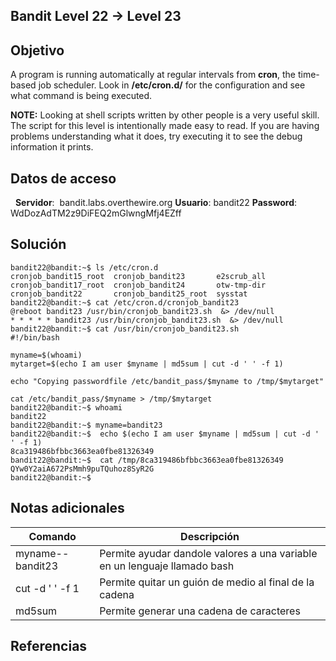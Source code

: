 ## Bandit Level 22 → Level 23


## Objetivo
A program is running automatically at regular intervals from **cron**, the time-based job scheduler. Look in **/etc/cron.d/** for the configuration and see what command is being executed.

**NOTE:** Looking at shell scripts written by other people is a very useful skill. The script for this level is intentionally made easy to read. If you are having problems understanding what it does, try executing it to see the debug information it prints.

## Datos de acceso
 
**Servidor**:  bandit.labs.overthewire.org
**Usuario**: bandit22
**Password**: WdDozAdTM2z9DiFEQ2mGlwngMfj4EZff

## Solución

```
bandit22@bandit:~$ ls /etc/cron.d
cronjob_bandit15_root  cronjob_bandit23       e2scrub_all
cronjob_bandit17_root  cronjob_bandit24       otw-tmp-dir
cronjob_bandit22       cronjob_bandit25_root  sysstat
bandit22@bandit:~$ cat /etc/cron.d/cronjob_bandit23
@reboot bandit23 /usr/bin/cronjob_bandit23.sh  &> /dev/null
* * * * * bandit23 /usr/bin/cronjob_bandit23.sh  &> /dev/null
bandit22@bandit:~$ cat /usr/bin/cronjob_bandit23.sh
#!/bin/bash

myname=$(whoami)
mytarget=$(echo I am user $myname | md5sum | cut -d ' ' -f 1)

echo "Copying passwordfile /etc/bandit_pass/$myname to /tmp/$mytarget"

cat /etc/bandit_pass/$myname > /tmp/$mytarget
bandit22@bandit:~$ whoami
bandit22
bandit22@bandit:~$ myname=bandit23
bandit22@bandit:~$  echo $(echo I am user $myname | md5sum | cut -d ' ' -f 1)
8ca319486bfbbc3663ea0fbe81326349
bandit22@bandit:~$  cat /tmp/8ca319486bfbbc3663ea0fbe81326349
QYw0Y2aiA672PsMmh9puTQuhoz8SyR2G
bandit22@bandit:~$ 

```

## Notas adicionales

| Comando | Descripción |
|------------|-------------|
|  myname--bandit23 |  Permite ayudar dandole valores a una variable en un lenguaje llamado bash |
|cut -d ' ' -f 1| Permite quitar un guión de medio al final de la cadena|
|md5sum| Permite generar una cadena de caracteres|

## Referencias